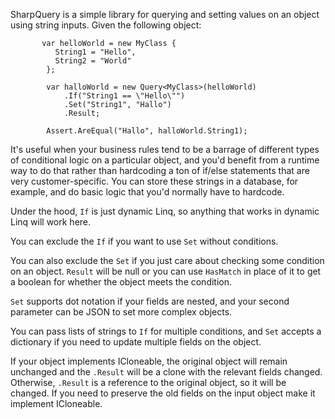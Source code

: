 SharpQuery is a simple library for querying and setting values on an object using string inputs. Given the following object:

           var helloWorld = new MyClass {
              String1 = "Hello",
              String2 = "World"
            };

            var halloWorld = new Query<MyClass>(helloWorld)
                .If("String1 == \"Hello\"")
                .Set("String1", "Hallo")
                .Result;

            Assert.AreEqual("Hallo", halloWorld.String1);

It's useful when your business rules tend to be a barrage of different types of conditional logic on a particular object, and you'd benefit from a runtime way to do that rather than hardcoding a ton of if/else statements that are very customer-specific. You can store these strings in a database, for example, and do basic logic that you'd normally have to hardcode.

Under the hood, `If` is just dynamic Linq, so anything that works in dynamic Linq will work here.

You can exclude the `If` if you want to use `Set` without conditions.

You can also exclude the `Set` if you just care about checking some condition on an object. `Result` will be null or you can use `HasMatch` in place of it to get a boolean for whether the object meets the condition.

`Set` supports dot notation if your fields are nested, and your second parameter can be JSON to set more complex objects.

You can pass lists of strings to `If` for multiple conditions, and `Set` accepts a dictionary if you need to update multiple fields on the object.

If your object implements ICloneable, the original object will remain unchanged and the `.Result` will be a clone with the relevant fields changed. Otherwise, `.Result` is a reference to the original object, so it will be changed. If you need to preserve the old fields on the input object make it implement ICloneable.